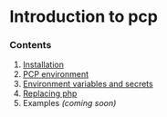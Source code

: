 # Introduction to pcp

### Contents  
1. [Installation](./installation)
2. [PCP environment](./pcp-environment.md)
3. [Environment variables and secrets](./environment-variables-and-secrets.md)
4. [Replacing php](./replacing-php.md)
5. Examples _(coming soon)_
